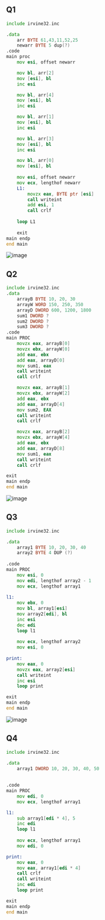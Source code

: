 ## Q1
```asm
include irvine32.inc

.data
	arr BYTE 61,43,11,52,25
	newarr BYTE 5 dup(?)
.code
main proc
	mov esi, offset newarr

	mov bl, arr[2]
	mov [esi], bl
	inc esi

	mov bl, arr[4]
	mov [esi], bl
	inc esi

	mov bl, arr[1]
	mov [esi], bl
	inc esi

	mov bl, arr[3]
	mov [esi], bl
	inc esi

	mov bl, arr[0]
	mov [esi], bl
	
	mov esi, offset newarr
	mov ecx, lengthof newarr
	L1: 
		movzx eax, BYTE ptr [esi]
		call writeint
		add esi, 1
		call crlf
		
	loop L1
	
	exit
main endp
end main
```
![image](https://github.com/user-attachments/assets/3cebe2ef-3dfb-437f-98bf-b2749c4a5fe9)

## Q2
```asm
include irvine32.inc
.data
	arrayB BYTE 10, 20, 30 
	arrayW WORD 150, 250, 350 
	arrayD DWORD 600, 1200, 1800
	sum1 DWORD ?
	sum2 DWORD ?
	sum3 DWORD ?
.code
main PROC
	movzx eax, arrayB[0]
	movzx ebx, arrayW[0]
	add eax, ebx
	add eax, arrayD[0]
	mov sum1, eax
	call writeint
	call crlf

	movzx eax, arrayB[1]
	movzx ebx, arrayW[2]
	add eax, ebx
	add eax, arrayD[4]
	mov sum2, EAX
	call writeint
	call crlf

	movzx eax, arrayB[2]
	movzx ebx, arrayW[4]
	add eax, ebx
	add eax, arrayD[8]
	mov sum1, eax
	call writeint
	call crlf

exit
main endp
end main
```
![image](https://github.com/user-attachments/assets/df9f73a0-282a-4b1c-9009-022b179b0279)

## Q3
```asm
include irvine32.inc

.data
	array1 BYTE 10, 20, 30, 40
	array2 BYTE 4 DUP (?)
	 
.code
main PROC
	mov esi, 0
	mov edi, lengthof array2 - 1
	mov ecx, lengthof array1
	
l1:
	mov ebx, 0
	mov bl, array1[esi]
	mov array2[edi], bl
	inc esi
	dec edi	
	loop l1
	
	mov ecx, lengthof array2
	mov esi, 0
	
print:
	mov eax, 0
	movzx eax, array2[esi]
	call writeint
	inc esi
	loop print

exit
main endp
end main
```
![image](https://github.com/user-attachments/assets/e3d3a3b4-e5a0-4fa4-8d54-937f95f549f1)

## Q4
```asm
include irvine32.inc

.data
	array1 DWORD 10, 20, 30, 40, 50
	
	 
.code
main PROC
	mov edi, 0
	mov ecx, lengthof array1

l1:
	sub array1[edi * 4], 5
	inc edi	
	loop l1
	
	mov ecx, lengthof array1
	mov edi, 0

print:
	mov eax, 0
	mov eax, array1[edi * 4]
	call crlf
	call writeint
	inc edi
	loop print

exit
main endp
end main
```
